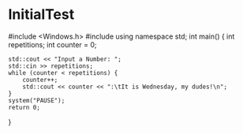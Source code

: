# InitialTest
#include <Windows.h>
#include <iostream>
using namespace std;
int main()
{
	int repetitions;
	int counter = 0;

	std::cout << "Input a Number: ";
	std::cin >> repetitions;
	while (counter < repetitions) {
		counter++;
		std::cout << counter << ":\tIt is Wednesday, my dudes!\n";
	}
	system("PAUSE");
	return 0;
}
